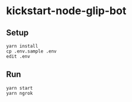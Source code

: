 # kickstart-node-glip-bot


## Setup

```
yarn install
cp .env.sample .env
edit .env
```


## Run

```
yarn start
yarn ngrok
```
